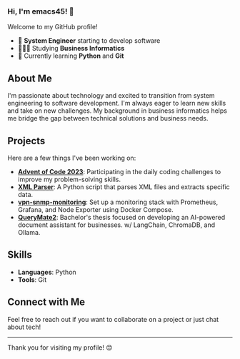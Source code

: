<!--
### Hi, I'm emacs45!👋


**emacs45/emacs45** is a ✨ _special_ ✨ repository because its `README.md` (this file) appears on your GitHub profile.

Here are some ideas to get you started:

-->
### Hi, I'm emacs45! 👋

Welcome to my GitHub profile!

- 🔭 **System Engineer** starting to develop software
- 👩🏻‍🎓 Studying **Business Informatics**
- 🌱 Currently learning **Python** and **Git**

## About Me

I'm passionate about technology and excited to transition from system engineering to software development. I'm always eager to learn new skills and take on new challenges. My background in business informatics helps me bridge the gap between technical solutions and business needs.

## Projects

Here are a few things I've been working on:

- [**Advent of Code 2023**](https://github.com/emacs45/advent_of_code_2023): Participating in the daily coding challenges to improve my problem-solving skills.
- [**XML Parser**](https://github.com/emacs45/xml_parser): A Python script that parses XML files and extracts specific data.
- [**vpn-snmp-monitoring**](https://github.com/emacs45/vpn-snmp-monitoring): Set up a monitoring stack with Prometheus, Grafana, and Node Exporter using Docker Compose.
- [**QueryMate2**](https://github.com/emacs45/QueryMate2): Bachelor's thesis focused on developing an AI-powered document assistant for businesses. w/ LangChain, ChromaDB, and Ollama.

## Skills

- **Languages**: Python
- **Tools**: Git

## Connect with Me

Feel free to reach out if you want to collaborate on a project or just chat about tech!

---

Thank you for visiting my profile! 😊
